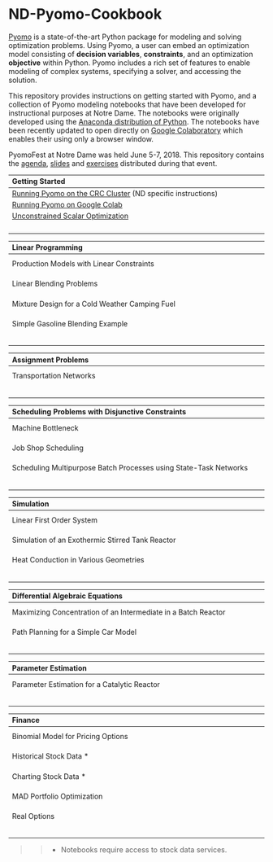 # ND-Pyomo-Cookbook

[Pyomo](http://www.pyomo.org/) is a state-of-the-art Python package for modeling and solving optimization problems. Using Pyomo, a user can embed an optimization model consisting of **decision variables**, **constraints**, and an optimization **objective** within Python. Pyomo includes a rich set of features to enable modeling of complex systems, specifying a solver, and accessing the solution.

This repository provides instructions on getting started with Pyomo, and a collection of Pyomo modeling notebooks that have been developed for instructional purposes at Notre Dame. The notebooks were originally developed using the [Anaconda distribution of Python](https://www.anaconda.com/download/). The notebooks have been recently updated to open directly on [Google Colaboratory](https://colab.research.google.com/) which enables their using only a browser window.

PyomoFest at Notre Dame was held June 5-7, 2018. This repository contains the [agenda](PyomoFest.md), [slides](PyomoFest/slides/) and [exercises](PyomoFest/exercises_wo_soln/exercises/) distributed during that event.


| Getting Started | |
| :--- | :--- |
| [Running Pyomo on the CRC Cluster](docs/CRC.md) (ND specific instructions) | |
| [Running Pyomo on Google Colab](https://nbviewer.jupyter.org/github/jckantor/ND-Pyomo-Cookbook/blob/master/notebooks/intro/Getting_Started_with_Pyomo_on_Google_Colab.ipynb) | [![Open In Colab](images/badges/colab-badge.svg)](https://colab.research.google.com/github/jckantor/ND-Pyomo-Cookbook/blob/master/notebooks/intro/Getting_Started_with_Pyomo_on_Google_Colab.ipynb) |
| [Unconstrained Scalar Optimization](https://nbviewer.jupyter.org/github/jckantor/ND-Pyomo-Cookbook/blob/master/notebooks/intro/Unconstrained_Scalar_Optimization.ipynb) | [![Open In Colab](images/badges/colab-badge.svg)](https://colab.research.google.com/github/jckantor/ND-Pyomo-Cookbook/blob/master/notebooks/intro/Unconstrained_Scalar_Optimization.ipynb) |
|&nbsp;&nbsp;&nbsp;&nbsp;&nbsp;&nbsp;&nbsp;&nbsp;&nbsp;&nbsp;&nbsp;&nbsp;&nbsp;&nbsp;&nbsp;&nbsp;&nbsp;&nbsp;&nbsp;&nbsp;&nbsp;&nbsp;&nbsp;&nbsp;&nbsp;&nbsp;&nbsp;&nbsp;&nbsp;&nbsp;&nbsp;&nbsp;&nbsp;&nbsp;&nbsp;&nbsp;&nbsp;&nbsp;&nbsp;&nbsp;&nbsp;&nbsp;&nbsp;&nbsp;&nbsp;&nbsp;&nbsp;&nbsp;&nbsp;&nbsp;&nbsp;&nbsp;&nbsp;&nbsp;&nbsp;&nbsp;&nbsp;&nbsp;&nbsp;&nbsp;&nbsp;&nbsp;&nbsp;&nbsp;&nbsp;&nbsp;&nbsp;&nbsp;&nbsp;&nbsp;&nbsp;&nbsp;&nbsp;&nbsp;&nbsp;&nbsp;&nbsp;&nbsp;&nbsp;&nbsp;&nbsp;&nbsp;&nbsp;&nbsp;&nbsp;&nbsp;&nbsp;&nbsp;&nbsp;&nbsp;&nbsp;&nbsp;&nbsp;&nbsp;&nbsp;&nbsp;&nbsp;&nbsp;&nbsp;&nbsp;&nbsp;&nbsp;&nbsp;&nbsp;&nbsp;&nbsp;&nbsp;&nbsp;&nbsp;&nbsp;&nbsp;&nbsp;&nbsp;&nbsp;&nbsp;&nbsp;&nbsp;&nbsp;&nbsp;&nbsp;&nbsp;&nbsp;&nbsp;&nbsp;&nbsp;&nbsp;&nbsp;&nbsp;&nbsp;&nbsp;&nbsp;&nbsp;&nbsp;&nbsp;&nbsp;&nbsp;&nbsp;&nbsp;&nbsp;&nbsp;&nbsp;&nbsp;| |


| Linear Programming | |
| :--- | :--- |
| Production Models with Linear Constraints | [![Open In Colab](images/badges/colab-badge.svg)](https://colab.research.google.com/github/jckantor/ND-Pyomo-Cookbook/blob/master/notebooks/lp/Production_Models_with_Linear_Constraints.ipynb) [![nbviewer](images/badges/nbviewer_badge.svg)](https://nbviewer.jupyter.org/github/jckantor/ND-Pyomo-Cookbook/blob/master/notebooks/lp/Production_Models_with_Linear_Constraints.ipynb) |
| Linear Blending Problems | [![Open In Colab](images/badges/colab-badge.svg)](https://colab.research.google.com/github/jckantor/ND-Pyomo-Cookbook/blob/master/notebooks/lp/Linear_Blending_Problem.ipynb) [![nbviewer](images/badges/nbviewer_badge.svg)](https://nbviewer.jupyter.org/github/jckantor/ND-Pyomo-Cookbook/blob/master/notebooks/lp/Linear_Blending_Problem.ipynb) |
| Mixture Design for a Cold Weather Camping Fuel | [![Open In Colab](images/badges/colab-badge.svg)](https://colab.research.google.com/github/jckantor/ND-Pyomo-Cookbook/blob/master/notebooks/lp/Mixture_Design_Cold_Weather_Fuel.ipynb) [![nbviewer](images/badges/nbviewer_badge.svg)](https://nbviewer.jupyter.org/github/jckantor/ND-Pyomo-Cookbook/blob/master/notebooks/lp/Mixture_Design_Cold_Weather_Fuel.ipynb) |
| Simple Gasoline Blending Example | [![Open In Colab](images/badges/colab-badge.svg)](https://colab.research.google.com/github/jckantor/ND-Pyomo-Cookbook/blob/master/notebooks/lp/Gasoline_Blending.ipynb) [![nbviewer](images/badges/nbviewer_badge.svg)](https://nbviewer.jupyter.org/github/jckantor/ND-Pyomo-Cookbook/blob/master/notebooks/lp/Gasoline_Blending.ipynb) |
|&nbsp;&nbsp;&nbsp;&nbsp;&nbsp;&nbsp;&nbsp;&nbsp;&nbsp;&nbsp;&nbsp;&nbsp;&nbsp;&nbsp;&nbsp;&nbsp;&nbsp;&nbsp;&nbsp;&nbsp;&nbsp;&nbsp;&nbsp;&nbsp;&nbsp;&nbsp;&nbsp;&nbsp;&nbsp;&nbsp;&nbsp;&nbsp;&nbsp;&nbsp;&nbsp;&nbsp;&nbsp;&nbsp;&nbsp;&nbsp;&nbsp;&nbsp;&nbsp;&nbsp;&nbsp;&nbsp;&nbsp;&nbsp;&nbsp;&nbsp;&nbsp;&nbsp;&nbsp;&nbsp;&nbsp;&nbsp;&nbsp;&nbsp;&nbsp;&nbsp;&nbsp;&nbsp;&nbsp;&nbsp;&nbsp;&nbsp;&nbsp;&nbsp;&nbsp;&nbsp;&nbsp;&nbsp;&nbsp;&nbsp;&nbsp;&nbsp;&nbsp;&nbsp;&nbsp;&nbsp;&nbsp;&nbsp;&nbsp;&nbsp;&nbsp;&nbsp;&nbsp;&nbsp;&nbsp;&nbsp;&nbsp;&nbsp;&nbsp;&nbsp;&nbsp;&nbsp;&nbsp;&nbsp;&nbsp;&nbsp;&nbsp;&nbsp;&nbsp;&nbsp;&nbsp;&nbsp;&nbsp;&nbsp;&nbsp;&nbsp;&nbsp;&nbsp;&nbsp;&nbsp;&nbsp;&nbsp;&nbsp;&nbsp;&nbsp;&nbsp;&nbsp;&nbsp;&nbsp;&nbsp;&nbsp;&nbsp;&nbsp;&nbsp;&nbsp;&nbsp;&nbsp;&nbsp;&nbsp;&nbsp;&nbsp;&nbsp;&nbsp;&nbsp;&nbsp;&nbsp;&nbsp;&nbsp;| |


| Assignment Problems | |
| :--- | :--- |
| Transportation Networks | [![Open In Colab](images/badges/colab-badge.svg)](https://colab.research.google.com/github/jckantor/ND-Pyomo-Cookbook/blob/master/notebooks/assignment/Transportation_Networks.ipynb) [![nbviewer](images/badges/nbviewer_badge.svg)](https://nbviewer.jupyter.org/github/jckantor/ND-Pyomo-Cookbook/blob/master/notebooks/assignment/Transportation_Networks.ipynb) |
|&nbsp;&nbsp;&nbsp;&nbsp;&nbsp;&nbsp;&nbsp;&nbsp;&nbsp;&nbsp;&nbsp;&nbsp;&nbsp;&nbsp;&nbsp;&nbsp;&nbsp;&nbsp;&nbsp;&nbsp;&nbsp;&nbsp;&nbsp;&nbsp;&nbsp;&nbsp;&nbsp;&nbsp;&nbsp;&nbsp;&nbsp;&nbsp;&nbsp;&nbsp;&nbsp;&nbsp;&nbsp;&nbsp;&nbsp;&nbsp;&nbsp;&nbsp;&nbsp;&nbsp;&nbsp;&nbsp;&nbsp;&nbsp;&nbsp;&nbsp;&nbsp;&nbsp;&nbsp;&nbsp;&nbsp;&nbsp;&nbsp;&nbsp;&nbsp;&nbsp;&nbsp;&nbsp;&nbsp;&nbsp;&nbsp;&nbsp;&nbsp;&nbsp;&nbsp;&nbsp;&nbsp;&nbsp;&nbsp;&nbsp;&nbsp;&nbsp;&nbsp;&nbsp;&nbsp;&nbsp;&nbsp;&nbsp;&nbsp;&nbsp;&nbsp;&nbsp;&nbsp;&nbsp;&nbsp;&nbsp;&nbsp;&nbsp;&nbsp;&nbsp;&nbsp;&nbsp;&nbsp;&nbsp;&nbsp;&nbsp;&nbsp;&nbsp;&nbsp;&nbsp;&nbsp;&nbsp;&nbsp;&nbsp;&nbsp;&nbsp;&nbsp;&nbsp;&nbsp;&nbsp;&nbsp;&nbsp;&nbsp;&nbsp;&nbsp;&nbsp;&nbsp;&nbsp;&nbsp;&nbsp;&nbsp;&nbsp;&nbsp;&nbsp;&nbsp;&nbsp;&nbsp;&nbsp;&nbsp;&nbsp;&nbsp;&nbsp;&nbsp;&nbsp;&nbsp;&nbsp;&nbsp;&nbsp;| |


| Scheduling Problems with Disjunctive Constraints | |
| :--- | :--- |
| Machine Bottleneck | [![Open In Colab](images/badges/colab-badge.svg)](https://colab.research.google.com/github/jckantor/ND-Pyomo-Cookbook/blob/master/notebooks/scheduling/Machine_Bottleneck.ipynb) [![nbviewer](images/badges/nbviewer_badge.svg)](https://nbviewer.jupyter.org/github/jckantor/ND-Pyomo-Cookbook/blob/master/notebooks/scheduling/Machine_Bottleneck.ipynb) |
| Job Shop Scheduling | [![Open In Colab](images/badges/colab-badge.svg)](https://colab.research.google.com/github/jckantor/ND-Pyomo-Cookbook/blob/master/notebooks/scheduling/Job_Shop_Scheduling.ipynb) [![nbviewer](images/badges/nbviewer_badge.svg)](https://nbviewer.jupyter.org/github/jckantor/ND-Pyomo-Cookbook/blob/master/notebooks/scheduling/Job_Shop_Scheduling.ipynb) |
| Scheduling Multipurpose Batch Processes using State-Task Networks | [![Open In Colab](images/badges/colab-badge.svg)](https://colab.research.google.com/github/jckantor/ND-Pyomo-Cookbook/blob/master/notebooks/scheduling/Scheduling_Multipurpose_Batch_Processes_using_State-Task_Networks.ipynb) [![nbviewer](images/badges/nbviewer_badge.svg)](https://nbviewer.jupyter.org/github/jckantor/ND-Pyomo-Cookbook/blob/master/notebooks/scheduling/Scheduling_Multipurpose_Batch_Processes_using_State-Task_Networks.ipynb) |
|&nbsp;&nbsp;&nbsp;&nbsp;&nbsp;&nbsp;&nbsp;&nbsp;&nbsp;&nbsp;&nbsp;&nbsp;&nbsp;&nbsp;&nbsp;&nbsp;&nbsp;&nbsp;&nbsp;&nbsp;&nbsp;&nbsp;&nbsp;&nbsp;&nbsp;&nbsp;&nbsp;&nbsp;&nbsp;&nbsp;&nbsp;&nbsp;&nbsp;&nbsp;&nbsp;&nbsp;&nbsp;&nbsp;&nbsp;&nbsp;&nbsp;&nbsp;&nbsp;&nbsp;&nbsp;&nbsp;&nbsp;&nbsp;&nbsp;&nbsp;&nbsp;&nbsp;&nbsp;&nbsp;&nbsp;&nbsp;&nbsp;&nbsp;&nbsp;&nbsp;&nbsp;&nbsp;&nbsp;&nbsp;&nbsp;&nbsp;&nbsp;&nbsp;&nbsp;&nbsp;&nbsp;&nbsp;&nbsp;&nbsp;&nbsp;&nbsp;&nbsp;&nbsp;&nbsp;&nbsp;&nbsp;&nbsp;&nbsp;&nbsp;&nbsp;&nbsp;&nbsp;&nbsp;&nbsp;&nbsp;&nbsp;&nbsp;&nbsp;&nbsp;&nbsp;&nbsp;&nbsp;&nbsp;&nbsp;&nbsp;&nbsp;&nbsp;&nbsp;&nbsp;&nbsp;&nbsp;&nbsp;&nbsp;&nbsp;&nbsp;&nbsp;&nbsp;&nbsp;&nbsp;&nbsp;&nbsp;&nbsp;&nbsp;&nbsp;&nbsp;&nbsp;&nbsp;&nbsp;&nbsp;&nbsp;&nbsp;&nbsp;&nbsp;&nbsp;&nbsp;&nbsp;&nbsp;&nbsp;&nbsp;&nbsp;&nbsp;&nbsp;&nbsp;&nbsp;&nbsp;&nbsp;&nbsp;| |


| Simulation | |
| :--- | :--- |
| Linear First Order System | [![Open In Colab](images/badges/colab-badge.svg)](https://colab.research.google.com/github/jckantor/ND-Pyomo-Cookbook/blob/master/notebooks/simulation/Linear_First_Order_System.ipynb) [![nbviewer](images/badges/nbviewer_badge.svg)](https://nbviewer.jupyter.org/github/jckantor/ND-Pyomo-Cookbook/blob/master/notebooks/simulation/Linear_First_Order_System.ipynb) |
| Simulation of an Exothermic Stirred Tank Reactor | [![Open In Colab](images/badges/colab-badge.svg)](https://colab.research.google.com/github/jckantor/ND-Pyomo-Cookbook/blob/master/notebooks/simulation/Exothermic_CSTR.ipynb) [![nbviewer](images/badges/nbviewer_badge.svg)](https://nbviewer.jupyter.org/github/jckantor/ND-Pyomo-Cookbook/blob/master/notebooks/simulation/Exothermic_CSTR.ipynb) |
| Heat Conduction in Various Geometries | [![Open In Colab](images/badges/colab-badge.svg)](https://colab.research.google.com/github/jckantor/ND-Pyomo-Cookbook/blob/master/notebooks/simulation/Heat_Conduction_in_Various_Geometries.ipynb) [![nbviewer](images/badges/nbviewer_badge.svg)](https://nbviewer.jupyter.org/github/jckantor/ND-Pyomo-Cookbook/blob/master/notebooks/simulation/Heat_Conduction_in_Various_Geometries.ipynb) |
|&nbsp;&nbsp;&nbsp;&nbsp;&nbsp;&nbsp;&nbsp;&nbsp;&nbsp;&nbsp;&nbsp;&nbsp;&nbsp;&nbsp;&nbsp;&nbsp;&nbsp;&nbsp;&nbsp;&nbsp;&nbsp;&nbsp;&nbsp;&nbsp;&nbsp;&nbsp;&nbsp;&nbsp;&nbsp;&nbsp;&nbsp;&nbsp;&nbsp;&nbsp;&nbsp;&nbsp;&nbsp;&nbsp;&nbsp;&nbsp;&nbsp;&nbsp;&nbsp;&nbsp;&nbsp;&nbsp;&nbsp;&nbsp;&nbsp;&nbsp;&nbsp;&nbsp;&nbsp;&nbsp;&nbsp;&nbsp;&nbsp;&nbsp;&nbsp;&nbsp;&nbsp;&nbsp;&nbsp;&nbsp;&nbsp;&nbsp;&nbsp;&nbsp;&nbsp;&nbsp;&nbsp;&nbsp;&nbsp;&nbsp;&nbsp;&nbsp;&nbsp;&nbsp;&nbsp;&nbsp;&nbsp;&nbsp;&nbsp;&nbsp;&nbsp;&nbsp;&nbsp;&nbsp;&nbsp;&nbsp;&nbsp;&nbsp;&nbsp;&nbsp;&nbsp;&nbsp;&nbsp;&nbsp;&nbsp;&nbsp;&nbsp;&nbsp;&nbsp;&nbsp;&nbsp;&nbsp;&nbsp;&nbsp;&nbsp;&nbsp;&nbsp;&nbsp;&nbsp;&nbsp;&nbsp;&nbsp;&nbsp;&nbsp;&nbsp;&nbsp;&nbsp;&nbsp;&nbsp;&nbsp;&nbsp;&nbsp;&nbsp;&nbsp;&nbsp;&nbsp;&nbsp;&nbsp;&nbsp;&nbsp;&nbsp;&nbsp;&nbsp;&nbsp;&nbsp;&nbsp;&nbsp;&nbsp;| |


| Differential Algebraic Equations | |
| :--- | :--- |
| Maximizing Concentration of an Intermediate in a Batch Reactor | [![Open In Colab](images/badges/colab-badge.svg)](https://colab.research.google.com/github/jckantor/ND-Pyomo-Cookbook/blob/master/notebooks/dae/Maximizing_Concentration_of_an_Intermediate_in_a_Batch_Reactor.ipynb) [![nbviewer](images/badges/nbviewer_badge.svg)](https://nbviewer.jupyter.org/github/jckantor/ND-Pyomo-Cookbook/blob/master/notebooks/dae/Maximizing_Concentration_of_an_Intermediate_in_a_Batch_Reactor.ipynb) |
| Path Planning for a Simple Car Model | [![Open In Colab](images/badges/colab-badge.svg)](https://colab.research.google.com/github/jckantor/ND-Pyomo-Cookbook/blob/master/notebooks/dae/Path_Planning_for_a_Simple_Car.ipynb) [![nbviewer](images/badges/nbviewer_badge.svg)](https://nbviewer.jupyter.org/github/jckantor/ND-Pyomo-Cookbook/blob/master/notebooks/dae/Path_Planning_for_a_Simple_Car.ipynb) |
|&nbsp;&nbsp;&nbsp;&nbsp;&nbsp;&nbsp;&nbsp;&nbsp;&nbsp;&nbsp;&nbsp;&nbsp;&nbsp;&nbsp;&nbsp;&nbsp;&nbsp;&nbsp;&nbsp;&nbsp;&nbsp;&nbsp;&nbsp;&nbsp;&nbsp;&nbsp;&nbsp;&nbsp;&nbsp;&nbsp;&nbsp;&nbsp;&nbsp;&nbsp;&nbsp;&nbsp;&nbsp;&nbsp;&nbsp;&nbsp;&nbsp;&nbsp;&nbsp;&nbsp;&nbsp;&nbsp;&nbsp;&nbsp;&nbsp;&nbsp;&nbsp;&nbsp;&nbsp;&nbsp;&nbsp;&nbsp;&nbsp;&nbsp;&nbsp;&nbsp;&nbsp;&nbsp;&nbsp;&nbsp;&nbsp;&nbsp;&nbsp;&nbsp;&nbsp;&nbsp;&nbsp;&nbsp;&nbsp;&nbsp;&nbsp;&nbsp;&nbsp;&nbsp;&nbsp;&nbsp;&nbsp;&nbsp;&nbsp;&nbsp;&nbsp;&nbsp;&nbsp;&nbsp;&nbsp;&nbsp;&nbsp;&nbsp;&nbsp;&nbsp;&nbsp;&nbsp;&nbsp;&nbsp;&nbsp;&nbsp;&nbsp;&nbsp;&nbsp;&nbsp;&nbsp;&nbsp;&nbsp;&nbsp;&nbsp;&nbsp;&nbsp;&nbsp;&nbsp;&nbsp;&nbsp;&nbsp;&nbsp;&nbsp;&nbsp;&nbsp;&nbsp;&nbsp;&nbsp;&nbsp;&nbsp;&nbsp;&nbsp;&nbsp;&nbsp;&nbsp;&nbsp;&nbsp;&nbsp;&nbsp;&nbsp;&nbsp;&nbsp;&nbsp;&nbsp;&nbsp;&nbsp;&nbsp;| |


| Parameter Estimation | |
| :--- | :--- |
| Parameter Estimation for a Catalytic Reactor | [![Open In Colab](images/badges/colab-badge.svg)](https://colab.research.google.com/github/jckantor/ND-Pyomo-Cookbook/blob/master/notebooks/estimation/Parameter_Estimation_Catalytic_Reactor.ipynb) [![nbviewer](images/badges/nbviewer_badge.svg)](https://nbviewer.jupyter.org/github/jckantor/ND-Pyomo-Cookbook/blob/master/notebooks/estimation/Parameter_Estimation_Catalytic_Reactor.ipynb) |
|&nbsp;&nbsp;&nbsp;&nbsp;&nbsp;&nbsp;&nbsp;&nbsp;&nbsp;&nbsp;&nbsp;&nbsp;&nbsp;&nbsp;&nbsp;&nbsp;&nbsp;&nbsp;&nbsp;&nbsp;&nbsp;&nbsp;&nbsp;&nbsp;&nbsp;&nbsp;&nbsp;&nbsp;&nbsp;&nbsp;&nbsp;&nbsp;&nbsp;&nbsp;&nbsp;&nbsp;&nbsp;&nbsp;&nbsp;&nbsp;&nbsp;&nbsp;&nbsp;&nbsp;&nbsp;&nbsp;&nbsp;&nbsp;&nbsp;&nbsp;&nbsp;&nbsp;&nbsp;&nbsp;&nbsp;&nbsp;&nbsp;&nbsp;&nbsp;&nbsp;&nbsp;&nbsp;&nbsp;&nbsp;&nbsp;&nbsp;&nbsp;&nbsp;&nbsp;&nbsp;&nbsp;&nbsp;&nbsp;&nbsp;&nbsp;&nbsp;&nbsp;&nbsp;&nbsp;&nbsp;&nbsp;&nbsp;&nbsp;&nbsp;&nbsp;&nbsp;&nbsp;&nbsp;&nbsp;&nbsp;&nbsp;&nbsp;&nbsp;&nbsp;&nbsp;&nbsp;&nbsp;&nbsp;&nbsp;&nbsp;&nbsp;&nbsp;&nbsp;&nbsp;&nbsp;&nbsp;&nbsp;&nbsp;&nbsp;&nbsp;&nbsp;&nbsp;&nbsp;&nbsp;&nbsp;&nbsp;&nbsp;&nbsp;&nbsp;&nbsp;&nbsp;&nbsp;&nbsp;&nbsp;&nbsp;&nbsp;&nbsp;&nbsp;&nbsp;&nbsp;&nbsp;&nbsp;&nbsp;&nbsp;&nbsp;&nbsp;&nbsp;&nbsp;&nbsp;&nbsp;&nbsp;&nbsp;| |


| Finance | |
| :--- | :--- |
| Binomial Model for Pricing Options | [![Open In Colab](images/badges/colab-badge.svg)](https://colab.research.google.com/github/jckantor/ND-Pyomo-Cookbook/blob/master/notebooks/finance/Binomial_Model_for_Pricing_Options.ipynb) [![nbviewer](images/badges/nbviewer_badge.svg)](https://nbviewer.jupyter.org/github/jckantor/ND-Pyomo-Cookbook/blob/master/notebooks/finance/Binomial_Model_for_Pricing_Options.ipynb) |
| Historical Stock Data * | [![Open In Colab](images/badges/colab-badge.svg)](https://colab.research.google.com/github/jckantor/ND-Pyomo-Cookbook/blob/master/notebooks/finance/Historical_Stock_Data.ipynb) [![nbviewer](images/badges/nbviewer_badge.svg)](https://nbviewer.jupyter.org/github/jckantor/ND-Pyomo-Cookbook/blob/master/notebooks/finance/Historical_Stock_Data.ipynb) |
| Charting Stock Data * | [![Open In Colab](images/badges/colab-badge.svg)](https://colab.research.google.com/github/jckantor/ND-Pyomo-Cookbook/blob/master/notebooks/finance/Charting_Stock_Data.ipynb) [![nbviewer](images/badges/nbviewer_badge.svg)](https://nbviewer.jupyter.org/github/jckantor/ND-Pyomo-Cookbook/blob/master/notebooks/finance/Charting_Stock_Data.ipynb) |
| MAD Portfolio Optimization | [![Open In Colab](images/badges/colab-badge.svg)](https://colab.research.google.com/github/jckantor/ND-Pyomo-Cookbook/blob/master/notebooks/finance/MAD_Portfolio_Optimization.ipynb) [![nbviewer](images/badges/nbviewer_badge.svg)](https://nbviewer.jupyter.org/github/jckantor/ND-Pyomo-Cookbook/blob/master/notebooks/finance/MAD_Portfolio_Optimization.ipynb) |
| Real Options | [![Open In Colab](images/badges/colab-badge.svg)](https://colab.research.google.com/github/jckantor/ND-Pyomo-Cookbook/blob/master/notebooks/finance/Real_Options.ipynb) [![nbviewer](images/badges/nbviewer_badge.svg)](https://nbviewer.jupyter.org/github/jckantor/ND-Pyomo-Cookbook/blob/master/notebooks/finance/Real_Options.ipynb) |
|&nbsp;&nbsp;&nbsp;&nbsp;&nbsp;&nbsp;&nbsp;&nbsp;&nbsp;&nbsp;&nbsp;&nbsp;&nbsp;&nbsp;&nbsp;&nbsp;&nbsp;&nbsp;&nbsp;&nbsp;&nbsp;&nbsp;&nbsp;&nbsp;&nbsp;&nbsp;&nbsp;&nbsp;&nbsp;&nbsp;&nbsp;&nbsp;&nbsp;&nbsp;&nbsp;&nbsp;&nbsp;&nbsp;&nbsp;&nbsp;&nbsp;&nbsp;&nbsp;&nbsp;&nbsp;&nbsp;&nbsp;&nbsp;&nbsp;&nbsp;&nbsp;&nbsp;&nbsp;&nbsp;&nbsp;&nbsp;&nbsp;&nbsp;&nbsp;&nbsp;&nbsp;&nbsp;&nbsp;&nbsp;&nbsp;&nbsp;&nbsp;&nbsp;&nbsp;&nbsp;&nbsp;&nbsp;&nbsp;&nbsp;&nbsp;&nbsp;&nbsp;&nbsp;&nbsp;&nbsp;&nbsp;&nbsp;&nbsp;&nbsp;&nbsp;&nbsp;&nbsp;&nbsp;&nbsp;&nbsp;&nbsp;&nbsp;&nbsp;&nbsp;&nbsp;&nbsp;&nbsp;&nbsp;&nbsp;&nbsp;&nbsp;&nbsp;&nbsp;&nbsp;&nbsp;&nbsp;&nbsp;&nbsp;&nbsp;&nbsp;&nbsp;&nbsp;&nbsp;&nbsp;&nbsp;&nbsp;&nbsp;&nbsp;&nbsp;&nbsp;&nbsp;&nbsp;&nbsp;&nbsp;&nbsp;&nbsp;&nbsp;&nbsp;&nbsp;&nbsp;&nbsp;&nbsp;&nbsp;&nbsp;&nbsp;&nbsp;&nbsp;&nbsp;&nbsp;&nbsp;&nbsp;&nbsp;| |
 >>* Notebooks require access to stock data services.

